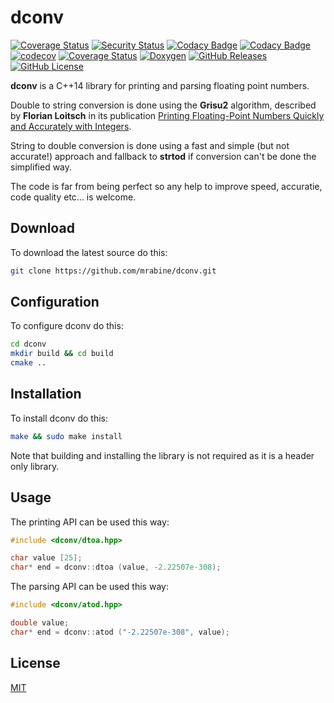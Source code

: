 # dconv

[![Coverage Status](https://github.com/joinframework/dconv/workflows/coverage/badge.svg)](https://github.com/joinframework/dconv/actions?query=workflow%3Acoverage)
[![Security Status](https://github.com/joinframework/dconv/workflows/security/badge.svg)](https://github.com/joinframework/dconv/security/code-scanning)
[![Codacy Badge](https://app.codacy.com/project/badge/Grade/44b789b2a04c4f1c9720c6b3020dd769)](https://app.codacy.com/gh/joinframework/dconv/dashboard?utm_source=gh&utm_medium=referral&utm_content=&utm_campaign=Badge_grade)
[![Codacy Badge](https://app.codacy.com/project/badge/Coverage/44b789b2a04c4f1c9720c6b3020dd769)](https://app.codacy.com/gh/joinframework/dconv/dashboard?utm_source=gh&utm_medium=referral&utm_content=&utm_campaign=Badge_coverage)
[![codecov](https://codecov.io/gh/joinframework/dconv/branch/main/graph/badge.svg)](https://codecov.io/gh/joinframework/dconv)
[![Coverage Status](https://coveralls.io/repos/github/joinframework/dconv/badge.svg?branch=main)](https://coveralls.io/github/joinframework/dconv?branch=main)
[![Doxygen](https://img.shields.io/badge/docs-doxygen-blue.svg)](https://joinframework.github.io/dconv/index.html)
[![GitHub Releases](https://img.shields.io/github/release/joinframework/dconv.svg)](https://github.com/joinframework/dconv/releases/latest)
[![GitHub License](https://img.shields.io/badge/license-MIT-blue.svg)](https://github.com/joinframework/dconv/blob/main/LICENSE)

**dconv** is a C++14 library for printing and parsing floating point numbers.

Double to string conversion is done using the **Grisu2** algorithm, described by **Florian Loitsch** in its publication [Printing Floating-Point Numbers Quickly and Accurately with Integers](https://florian.loitsch.com/publications).

String to double conversion is done using a fast and simple (but not accurate!) approach and fallback to **strtod** if conversion can't be done the simplified way.

The code is far from being perfect so any help to improve speed, accuratie, code quality etc... is welcome.

## Download

To download the latest source do this:
```bash
git clone https://github.com/mrabine/dconv.git
```

## Configuration

To configure dconv do this:
```bash
cd dconv
mkdir build && cd build
cmake ..
```

## Installation

To install dconv do this:
```bash
make && sudo make install
```

Note that building and installing the library is not required as it is a header only library.

## Usage

The printing API can be used this way:

```cpp
#include <dconv/dtoa.hpp>

char value [25];
char* end = dconv::dtoa (value, -2.22507e-308);
```

The parsing API can be used this way:

```cpp
#include <dconv/atod.hpp>

double value;
char* end = dconv::atod ("-2.22507e-308", value);
```

## License

[MIT](https://choosealicense.com/licenses/mit/)
